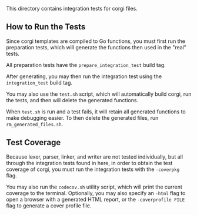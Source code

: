 This directory contains integration tests for corgi files.

## How to Run the Tests

Since corgi templates are compiled to Go functions, you must first run the preparation tests,
which will generate the functions then used in the "real" tests.

All preparation tests have the `prepare_integration_test` build tag.

After generating, you may then run the integration test using the `integration_test` build tag.

You may also use the `test.sh` script, which will automatically build corgi, run the tests,
and then will delete the generated functions.

When `test.sh` is run and a test fails, 
it will retain all generated functions to make debugging easier.
To then delete the generated files, run `rm_generated_files.sh`.

## Test Coverage

Because lexer, parser, linker, and writer are not tested individually, 
but all through the integration tests found in here,
in order to obtain the test coverage of corgi,
you must run the integration tests with the `-coverpkg` flag.

You may also run the `codecov.sh` utility script,
which will print the current coverage to the terminal.
Optionally, you may also specify an `-html` flag to open a browser with a generated HTML report,
or the `-coverprofile FILE` flag to generate a cover profile file. 
